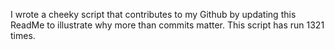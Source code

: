 I wrote a cheeky script that contributes to my Github by updating this ReadMe to illustrate why more than commits matter. This script has run 1321 times.